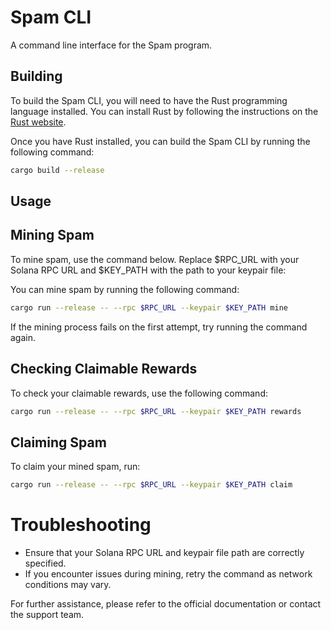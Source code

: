 # Spam CLI

A command line interface for the Spam program.

## Building

To build the Spam CLI, you will need to have the Rust programming language installed. You can install Rust by following the instructions on the [Rust website](https://www.rust-lang.org/tools/install).

Once you have Rust installed, you can build the Spam CLI by running the following command:

```sh
cargo build --release
```

## Usage

## Mining Spam

To mine spam, use the command below. Replace $RPC_URL with your Solana RPC URL and $KEY_PATH with the path to your keypair file:

You can mine spam by running the following command:

```sh
cargo run --release -- --rpc $RPC_URL --keypair $KEY_PATH mine
```

If the mining process fails on the first attempt, try running the command again.

## Checking Claimable Rewards

To check your claimable rewards, use the following command:

```sh
cargo run --release -- --rpc $RPC_URL --keypair $KEY_PATH rewards
```

## Claiming Spam

To claim your mined spam, run:

```sh
cargo run --release -- --rpc $RPC_URL --keypair $KEY_PATH claim
```

# Troubleshooting
+ Ensure that your Solana RPC URL and keypair file path are correctly specified.
+ If you encounter issues during mining, retry the command as network conditions may vary.

For further assistance, please refer to the official documentation or contact the support team.
